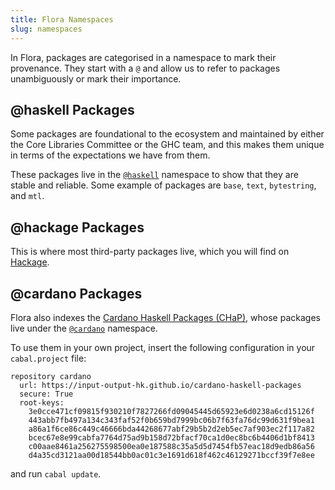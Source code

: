 ```yaml
---
title: Flora Namespaces
slug: namespaces
---
```


In Flora, packages are categorised in a namespace to mark their provenance. They start with a `@` and allow us to refer to packages unambiguously or mark their importance.

## @haskell Packages

Some packages are foundational to the ecosystem and maintained by either the Core Libraries Committee or the GHC team, and this makes them unique in terms of the expectations we have from them.

These packages live in the [`@haskell`] namespace to show that they are stable and reliable. Some example of packages are `base`, `text`, `bytestring`, and `mtl`.

## @hackage Packages

This is where most third-party packages live, which you will find on [Hackage](https://hackage.haskell.org).

## @cardano Packages

Flora also indexes the [Cardano Haskell Packages (CHaP)][CHaP], whose packages live under the [`@cardano`] namespace.

To use them in your own project, insert the following configuration in your `cabal.project` file:

```
repository cardano
  url: https://input-output-hk.github.io/cardano-haskell-packages
  secure: True
  root-keys:
    3e0cce471cf09815f930210f7827266fd09045445d65923e6d0238a6cd15126f
    443abb7fb497a134c343faf52f0b659bd7999bc06b7f63fa76dc99d631f9bea1
    a86a1f6ce86c449c46666bda44268677abf29b5b2d2eb5ec7af903ec2f117a82
    bcec67e8e99cabfa7764d75ad9b158d72bfacf70ca1d0ec8bc6b4406d1bf8413
    c00aae8461a256275598500ea0e187588c35a5d5d7454fb57eac18d9edb86a56
    d4a35cd3121aa00d18544bb0ac01c3e1691d618f462c46129271bccf39f7e8ee
```
and run `cabal update`.

[`@haskell`]: https://flora.pm/packages/@haskell
[`@cardano`]: https://flora.pm/packages/@haskell
[`@hackage`]: https://flora.pm/packages/@hackage
[`@hackage/servant-server`]: https://flora.pm/packages/@hackage/servant-server
[`@haskell/text`]: https://flora.pm/packages/@haskell/text
[CHaP]: https://input-output-hk.github.io/cardano-haskell-packages
